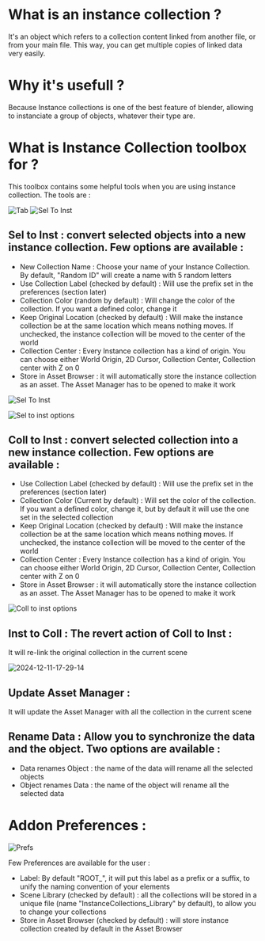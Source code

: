 # What is an instance collection ?
It's an object which refers to a collection content linked from another file, or from your main file.
This way, you can get multiple copies of linked data very easily.

# Why it's usefull ?
Because Instance collections is one of the best feature of blender, allowing to instanciate a group of objects, whatever their type are.

# What is Instance Collection toolbox for ? 
This toolbox contains some helpful tools when you are using instance collection. The tools are : 

![Tab](https://github.com/user-attachments/assets/a3bfc691-3301-4a91-929b-2e1872b633da) ![Sel To Inst](https://github.com/user-attachments/assets/637a9c24-ca54-46d7-9823-a7b39ff1ef9b)

## Sel to Inst :  convert selected objects into a new instance collection. Few options are available :
  - New Collection Name : Choose your name of your Instance Collection. By default, "Random ID" will create a name with 5 random letters
  - Use Collection Label (checked by default) : Will use the prefix set in the preferences (section later)
  - Collection Color (random by default) : Will change the color of the collection. If you want a defined color, change it
  - Keep Original Location (checked by default) : Will make the instance collection be at the same location which means nothing moves. If unchecked, the instance collection will be moved to the center of the world
  - Collection Center : Every Instance collection has a kind of origin. You can choose either World Origin, 2D Cursor, Collection Center, Collection center with Z on 0
  - Store in Asset Browser : it will automatically store the instance collection as an asset. The Asset Manager has to be opened to make it work 

![Sel To Inst](https://github.com/user-attachments/assets/841efa92-771d-480a-918f-a11e4e5a63ac)

![Sel to inst options](https://github.com/user-attachments/assets/eb61fd5e-965a-44f6-bdbb-840180dc4daa)

## Coll to Inst : convert selected collection into a new instance collection. Few options are available :
 - Use Collection Label (checked by default) : Will use the prefix set in the preferences (section later)
 - Collection Color (Current by default) : Will set the color of the collection. If you want a defined color, change it, but by default it will use the one set in the selected collection
 - Keep Original Location (checked by default) : Will make the instance collection be at the same location which means nothing moves. If unchecked, the instance collection will be moved to the center of the world
 - Collection Center : Every Instance collection has a kind of origin. You can choose either World Origin, 2D Cursor, Collection Center, Collection center with Z on 0
 - Store in Asset Browser : it will automatically store the instance collection as an asset. The Asset Manager has to be opened to make it work

![Coll to inst options](https://github.com/user-attachments/assets/916ecde5-af1f-4f7e-95fa-64608ceddd72)

## Inst to Coll : The revert action of Coll to Inst :
  It will re-link the original collection in the current scene

![2024-12-11-17-29-14](https://github.com/user-attachments/assets/d9392240-9e0a-44f3-9f28-80a4fdbeea9e)

## Update Asset Manager :  
  It will update the Asset Manager with all the collection in the current scene

## Rename Data : Allow you to synchronize the data and the object. Two options are available :
  - Data renames Object : the name of the data will rename all the selected objects
  - Object renames Data : the name of the object will rename all the selected data

# Addon Preferences :
![Prefs](https://github.com/user-attachments/assets/5a45e29a-42aa-4866-a523-dda9120c9826)

Few Preferences are available for the user :
  - Label: By default "ROOT_", it will put this label as a prefix or a suffix, to unify the naming convention of your elements
  - Scene Library (checked by default) : all the collections will be stored in a unique file (name "InstanceCollections_Library" by default), to allow you to change your collections
  - Store in Asset Browser (checked by default) : will store instance collection created by default in the Asset Browser





